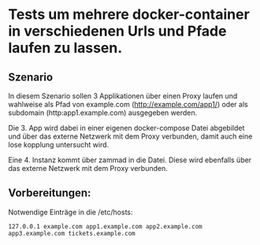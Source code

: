 
# Tests um mehrere docker-container in verschiedenen Urls und Pfade laufen zu lassen.

## Szenario

In diesem Szenario sollen 3 Applikationen über einen Proxy laufen und wahlweise als Pfad von example.com (http://example.com/app1/) oder als subdomain (http:app1.example.com) ausgegeben werden.

Die 3. App wird dabei in einer eigenen docker-compose Datei abgebildet und über das externe Netzwerk mit dem Proxy verbunden, damit auch eine lose kopplung untersucht wird.

Eine 4. Instanz kommt über zammad in die Datei.
Diese wird ebenfalls über das externe Netzwerk mit dem Proxy verbunden.

## Vorbereitungen:

Notwendige Einträge in die /etc/hosts:

````
127.0.0.1 example.com app1.example.com app2.example.com app3.example.com tickets.example.com
````


